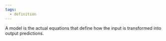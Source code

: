 ```yaml
---
tags:
  - definition
---
```


A model is the actual equations that define how the input is
transformed into output predictions.
